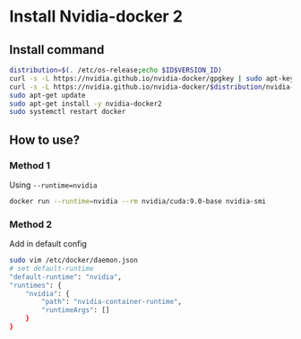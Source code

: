 # Install Nvidia-docker 2


## Install command
```bash
distribution=$(. /etc/os-release;echo $ID$VERSION_ID)
curl -s -L https://nvidia.github.io/nvidia-docker/gpgkey | sudo apt-key add -
curl -s -L https://nvidia.github.io/nvidia-docker/$distribution/nvidia-docker.list | sudo tee /etc/apt/sources.list.d/nvidia-docker.list
sudo apt-get update
sudo apt-get install -y nvidia-docker2
sudo systemctl restart docker
```
## How to use?
### Method 1
Using `--runtime=nvidia`
```bash
docker run --runtime=nvidia --rm nvidia/cuda:9.0-base nvidia-smi
```
### Method 2
Add in default config
```bash
sudo vim /etc/docker/daemon.json
# set default-runtime
"default-runtime": "nvidia",
"runtimes": {
    "nvidia": {
        "path": "nvidia-container-runtime",
        "runtimeArgs": []
    }
}
```